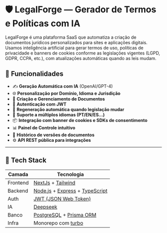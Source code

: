 # 🛡️ LegalForge — Gerador de Termos e Políticas com IA

LegalForge é uma plataforma SaaS que automatiza a criação de documentos jurídicos personalizados para sites e aplicações digitais. Usamos inteligência artificial para gerar termos de uso, políticas de privacidade e banners de cookies conforme as legislações vigentes (LGPD, GDPR, CCPA, etc.), com atualizações automáticas quando as leis mudam.

## 🚀 Funcionalidades

- ✍️ **Geração Automática com IA** (OpenAI/GPT-4)
- 🌐 **Personalização por Domínio, Idioma e Jurisdição**
- 📄 **Criação e Gerenciamento de Documentos**
- 🔐 **Autenticação com JWT**
- 🧠 **Regeneração automática quando legislação mudar**
- 💬 **Suporte a múltiplos idiomas (PT/EN/ES...)**
- 📦 **Integração com banner de cookies e SDKs de consentimento**
- 📊 **Painel de Controle intuitivo**
- 🔄 **Histórico de versões de documentos**
- ⚙️ **API REST pública para integrações**

---

## 🧱 Tech Stack

| Camada     | Tecnologia                          |
|------------|-------------------------------------|
| Frontend   | [NextJs](https://nextjs.org/) + [Tailwind](https://tailwindcss.com/)           |
| Backend    | [Node.js](https://nodejs.org/en) + [Express](https://expressjs.com/pt-br/) + [TypeScript](https://www.typescriptlang.org/)      |
| Auth       | [JWT (JSON Web Token)  ](https://jwt.io/)              |
| IA         |[Deepseek](https://www.deepseek.com/)                    |
| Banco      | [PostgreSQL](https://www.postgresql.org/) + [Prisma ORM ](https://www.prisma.io/)            |
| Infra      | Monorepo com [turbo](https://turbo.build/docs)                 |

